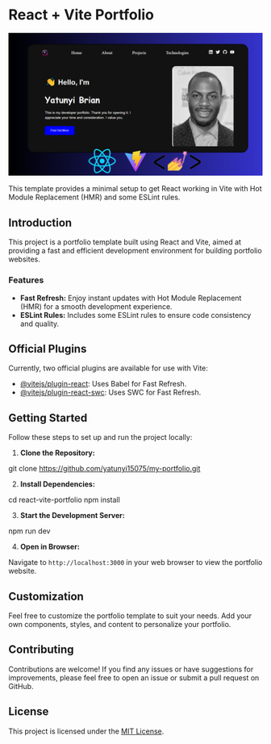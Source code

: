 # React + Vite Portfolio

![Portfolio Preview](https://github.com/yatunyi15075/my_portfolio/blob/master/src/assets/YouTube_Thumbnail.png)

This template provides a minimal setup to get React working in Vite with Hot Module Replacement (HMR) and some ESLint rules.

## Introduction

This project is a portfolio template built using React and Vite, aimed at providing a fast and efficient development environment for building portfolio websites.

### Features

- **Fast Refresh:** Enjoy instant updates with Hot Module Replacement (HMR) for a smooth development experience.
- **ESLint Rules:** Includes some ESLint rules to ensure code consistency and quality.

## Official Plugins

Currently, two official plugins are available for use with Vite:

- [@vitejs/plugin-react](https://github.com/vitejs/vite-plugin-react/blob/main/packages/plugin-react/README.md): Uses Babel for Fast Refresh.
- [@vitejs/plugin-react-swc](https://github.com/vitejs/vite-plugin-react-swc): Uses SWC for Fast Refresh.

## Getting Started

Follow these steps to set up and run the project locally:

1. **Clone the Repository:**

git clone https://github.com/yatunyi15075/my-portfolio.git


2. **Install Dependencies:**

cd react-vite-portfolio
npm install


3. **Start the Development Server:**

npm run dev


4. **Open in Browser:**

Navigate to `http://localhost:3000` in your web browser to view the portfolio website.

## Customization

Feel free to customize the portfolio template to suit your needs. Add your own components, styles, and content to personalize your portfolio.

## Contributing

Contributions are welcome! If you find any issues or have suggestions for improvements, please feel free to open an issue or submit a pull request on GitHub.

## License

This project is licensed under the [MIT License](LICENSE).

